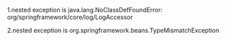 1.nested exception is java.lang.NoClassDefFoundError: org/springframework/core/log/LogAccessor

2.nested exception is org.springframework.beans.TypeMismatchException
